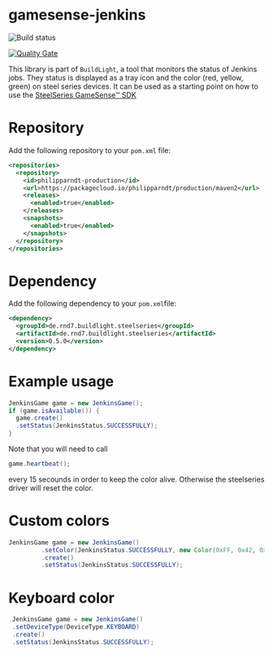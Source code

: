 # gamesense-jenkins

![Build status](https://travis-ci.org/philipparndt/gamesense-jenkins.svg?branch=master)

[![Quality Gate](https://sonarcloud.io/api/project_badges/quality_gate?project=de.rnd7.buildlight.steelseries%3Ade.rnd7.buildlight.steelseries.parent&branch=master)](https://sonarcloud.io/dashboard?id=de.rnd7.buildlight.steelseries%3Ade.rnd7.buildlight.steelseries.parent)

This library is part of `BuildLight`, a tool that monitors the status of Jenkins jobs. They status is displayed as a tray icon and the color (red, yellow, green) on steel series devices. It can be used as a starting point on how to use the [SteelSeries GameSense™ SDK](https://github.com/SteelSeries/gamesense-sdk) 

# Repository

Add the following repository to your `pom.xml` file:

```xml
<repositories>
  <repository>
    <id>philipparndt-production</id>
    <url>https://packagecloud.io/philipparndt/production/maven2</url>
    <releases>
      <enabled>true</enabled>
    </releases>
    <snapshots>
      <enabled>true</enabled>
    </snapshots>
  </repository>
</repositories>
```

# Dependency

Add the following dependency to your `pom.xml`file:
```xml
<dependency>
  <groupId>de.rnd7.buildlight.steelseries</groupId>
  <artifactId>de.rnd7.buildlight.steelseries</artifactId>
  <version>0.5.0</version>
</dependency>
```

# Example usage

```java
JenkinsGame game = new JenkinsGame();
if (game.isAvailable()) {
  game.create()
  .setStatus(JenkinsStatus.SUCCESSFULLY);
}
```

Note that you will need to call
```java
game.heartbeat();
```

every 15 secounds in order to keep the color alive. Otherwise the steelseries driver will reset the color.

# Custom colors

```java
JenkinsGame game = new JenkinsGame()
		 .setColor(JenkinsStatus.SUCCESSFULLY, new Color(0xFF, 0x42, 0x0D))
		 .create()
		 .setStatus(JenkinsStatus.SUCCESSFULLY);
```

# Keyboard color

```java
 JenkinsGame game = new JenkinsGame()
 .setDeviceType(DeviceType.KEYBOARD)
 .create()
 .setStatus(JenkinsStatus.SUCCESSFULLY);
```
